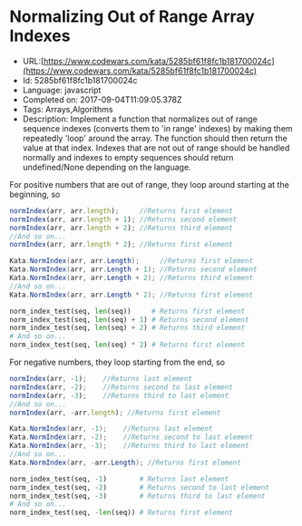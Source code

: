 # Normalizing Out of Range Array Indexes

 - URL:[https://www.codewars.com/kata/5285bf61f8fc1b181700024c](https://www.codewars.com/kata/5285bf61f8fc1b181700024c)
 - Id: 5285bf61f8fc1b181700024c
 - Language: javascript
 - Completed on: 2017-09-04T11:09:05.378Z
 - Tags: Arrays,Algorithms
 - Description:
Implement a function that normalizes out of range sequence indexes (converts them to 'in range' indexes) by making them repeatedly 'loop' around the array. The function should then return the value at that index. Indexes that are not out of range should be handled normally and indexes to empty sequences should return undefined/None depending on the language.

For positive numbers that are out of range, they loop around starting at the beginning, so 

```javascript
normIndex(arr, arr.length);     //Returns first element
normIndex(arr, arr.length + 1); //Returns second element
normIndex(arr, arr.length + 2); //Returns third element
//And so on...
normIndex(arr, arr.length * 2); //Returns first element
```

```csharp
Kata.NormIndex(arr, arr.Length);     //Returns first element
Kata.NormIndex(arr, arr.Length + 1); //Returns second element
Kata.NormIndex(arr, arr.Length + 2); //Returns third element
//And so on...
Kata.NormIndex(arr, arr.Length * 2); //Returns first element
```

```python
norm_index_test(seq, len(seq))     # Returns first element
norm_index_test(seq, len(seq) + 1) # Returns second element
norm_index_test(seq, len(seq) + 2) # Returns third element
# And so on...
norm_index_test(seq, len(seq) * 2) # Returns first element
```


For negative numbers, they loop starting from the end, so

```javascript
normIndex(arr, -1);    //Returns last element
normIndex(arr, -2);    //Returns second to last element
normIndex(arr, -3);    //Returns third to last element
//And so on...
normIndex(arr, -arr.length); //Returns first element
```

```csharp
Kata.NormIndex(arr, -1);    //Returns last element
Kata.NormIndex(arr, -2);    //Returns second to last element
Kata.NormIndex(arr, -3);    //Returns third to last element
//And so on...
Kata.NormIndex(arr, -arr.Length); //Returns first element
```

```python norm_index_test(seq, len(seq))
norm_index_test(seq, -1)        # Returns last element
norm_index_test(seq, -2)        # Returns second to last element
norm_index_test(seq, -3)        # Returns third to last element
# And so on...
norm_index_test(seq, -len(seq)) # Returns first element
```

